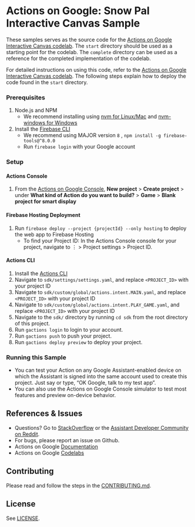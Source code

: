 # Actions on Google: Snow Pal Interactive Canvas Sample

These samples serves as the source code for the [Actions on Google Interactive Canvas codelab](https://codelabs.developers.google.com/?cat=Assistant).
The `start` directory should be used as a starting point for the codelab.
The `complete` directory can be used as a reference for the completed implementation of the codelab.

For detailed instructions on using this code, refer to the
[Actions on Google Interactive Canvas codelab](https://codelabs.developers.google.com/?cat=Assistant).
The following steps explain how to deploy the code found in the `start` directory.

### Prerequisites
1. Node.js and NPM
    + We recommend installing using [nvm for Linux/Mac](https://github.com/creationix/nvm) and [nvm-windows for Windows](https://github.com/coreybutler/nvm-windows)
1. Install the [Firebase CLI](https://developers.google.com/assistant/actions/dialogflow/deploy-fulfillment)
    + We recommend using MAJOR version `8` , `npm install -g firebase-tools@^8.0.0`
    + Run `firebase login` with your Google account

### Setup
#### Actions Console
1. From the [Actions on Google Console](https://console.actions.google.com/), **New project** > **Create project** > under **What kind of Action do you want to build?** > **Game** > **Blank project for smart display**

#### Firebase Hosting Deployment
1. Run `firebase deploy --project {projectId} --only hosting` to deploy the web app to Firebase Hosting
   + To find your Project ID: In the Actions Console console for your project, navigate to ⋮ > Project settings > Project ID.

#### Actions CLI
1. Install the [Actions CLI](https://developers.google.com/assistant/actionssdk/gactions)
1. Navigate to `sdk/settings/settings.yaml`, and replace `<PROJECT_ID>` with your project ID
1. Navigate to `sdk/custom/global/actions.intent.MAIN.yaml`, and replace `<PROJECT_ID>` with your project ID
1. Navigate to `sdk/custom/global/actions.intent.PLAY_GAME.yaml`, and replace `<PROJECT_ID>` with your project ID
1. Navigate to the `sdk/` directory by running `cd sdk` from the root directory of this project.
1. Run `gactions login` to login to your account.
1. Run `gactions push` to push your project.
1. Run `gactions deploy preview` to deploy your project.

### Running this Sample
+ You can test your Action on any Google Assistant-enabled device on which the Assistant is signed into the same account used to create this project. Just say or type, “OK Google, talk to my test app”.
+ You can also use the Actions on Google Console simulator to test most features and preview on-device behavior.

## References & Issues
+ Questions? Go to [StackOverflow](https://stackoverflow.com/questions/tagged/actions-on-google) or the [Assistant Developer Community on Reddit](https://www.reddit.com/r/GoogleAssistantDev/).
+ For bugs, please report an issue on Github.
+ Actions on Google [Documentation](https://developers.google.com/assistant)
+ Actions on Google [Codelabs](https://codelabs.developers.google.com/?cat=Assistant)

## Contributing
Please read and follow the steps in the [CONTRIBUTING.md](CONTRIBUTING.md).

## License
See [LICENSE](LICENSE).
